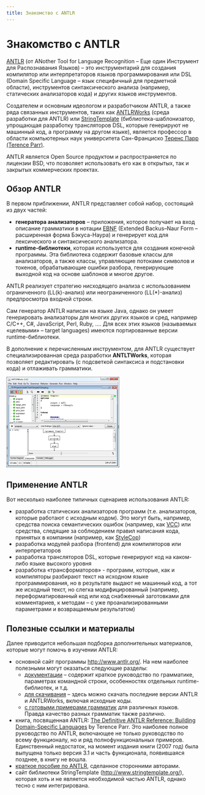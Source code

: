 ```yaml
---
title: Знакомство с ANTLR
---
```

# Знакомство с ANTLR

[ANTLR](http://antlr.org/) (от ANother Tool for Language Recognition – Еще один Инструмент для Распознавания Языков) – это инструментарий для создания компилятор или интерпретаторов языков программирования или DSL (Domain Specific Language – язык специфичный для предметной области), инструментов синтаксического анализа (например, статических анализаторов кода) и других языков инструментов.

Создателем и основным идеологом и разработчиком ANTLR, а также ряда связанных инструментов, таких как [ANTLRWorks](http://antlr.org/works) (среда разработки для ANTLR) или [StringTemplate](http://www.stringtemplate.org/) (библиотека-шаблонизатор, упрощающая разработку трансляторов DSL, которые генерируют не машинный код, а программу на другом языке), является профессор в области компьютерных наук университета Сан-Франциско [Теренс Парр (Terence Parr)](http://www.cs.usfca.edu/~parrt/). 

ANTLR является Open Source продуктом и распространяется по лицензии BSD, что позволяет использовать его как в открытых, так и закрытых коммерческих проектах.


## Обзор ANTLR
В первом приближении, ANTLR представляет собой набор, состоящий из двух частей:
- **генератора анализаторов** – приложения, которое получает на вход описание грамматики в нотации [EBNF](http://en.wikipedia.org/wiki/Extended_Backus_Naur_Form) (Extended Backus–Naur Form – расширенная форма Бэкуса-Наура) и генерирует код для лексического и синтаксического анализатора.
- **runtime-библиотеки**, которая используется для создания конечной программы. Эта библиотека содержит базовые классы для анализаторов, а также классы, управляющие потоками символов и токенов, обрабатывающие ошибки разбора, генерирующие выходной код на основе шаблонов и многое другое.

ANTLR реализует стратегию нисходящего анализа с использованием ограниченного (LL(k)-анализ) или неограниченного (LL(*)-анализ) предпросмотра входной строки.

Сам генератор ANTLR написан на языке Java, однако он умеет генерировать анализаторы для многих других языков и сред, например С/C++, С#, JavaScript, Perl, Ruby, …. Для всех этих языков (называемых «целевыми» – target languages) имеются портированные версии runtime-библиотеки.

В дополнение к перечисленным инструментом, для ANTLR существует специализированная среда разработки **ANTLTWorks**, которая позволяет редактировать (с подсветкой синтаксиса и подстановки кода) и отлаживать грамматики.

![Image01](image01.png)

## Применение ANTLR

Вот несколько наиболее типичных сценариев использования ANTLR:
- разработка статических анализаторов программ (т.е. анализаторов, которые работают с исходным кодом). Это могут быть, например, средства поиска семантических ошибок (например, как [VCC](http://vcc.codeplex.com/)) или средства, следящие за соблюдением правил написания кода, принятых в компании (например, как [StyleCop](http://code.msdn.microsoft.com/sourceanalysis))
- разработка модулей разбора (frontend) для компиляторов или интерпретаторов
- разработка трансляторов DSL, которые генерируют код на каком-либо языке высокого уровня
- разработка «трансформаторов» - программ, которые, как и компиляторы разбирают текст на исходном языке программирования, но в результате выдают не машинный код, а тот же исходный текст, но слегка модифицированный (например, переформатированный код или код снабженный заготовками для комментариев, к методам – с уже проанализированными параметрами и возвращаемым результатом)


## Полезные ссылки и материалы

Далее приводится небольшая подборка дополнительных материалов, которые могут помочь в изучении ANTLR:
- основной сайт программы http://www.antlr.org/. На нем наиболее полезными могут оказаться следующие разделы:
    - [документации](http://www.antlr.org/wiki/display/ANTLR3/ANTLR+v3+documentation) – содержит краткое руководство по грамматике, параметрах командной строки, особенностях отдельных runtime-библиотек, и т.д.
    - [для скачивания](http://www.antlr.org/download.html) – здесь можно скачать последние версии ANTLR и ANTLRWorks, включая исходные коды.
    - [с готовыми примерами грамматик](http://www.antlr.org/grammar/list) для различных языков. Правда качество разных грамматик также различно.
- книга, посвященная ANTLR: [The Definitive ANTLR Reference: Building Domain-Specific Languages](http://www.pragprog.com/titles/tpantlr/the-definitive-antlr-reference) by Terence Parr. Это наиболее полное руководство по ANTLR, включающее не только руководство по всему функционалу, но и ряд полнофункциональных примеров. Единственный недостаток, на момент издания книги (2007 год) была выпущена только версия 3.1 и часть функционала, появившаяся позднее, в книгу не вошла.
- [краткое пособие по ANTLR](http://jnb.ociweb.com/jnb/jnbJun2008.html), сделанное сторонними авторами.
- сайт библиотеки StringTemplate (http://www.stringtemplate.org/), которая хоть и не является необходимой частью ANTLR, однако тесно с ним интегрирована.

